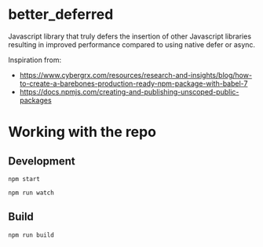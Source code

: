 # better_deferred
Javascript library that truly defers the insertion of other Javascript libraries resulting in improved performance compared to using native defer or async.

Inspiration from:
- https://www.cybergrx.com/resources/research-and-insights/blog/how-to-create-a-barebones-production-ready-npm-package-with-babel-7
- https://docs.npmjs.com/creating-and-publishing-unscoped-public-packages

# Working with the repo
## Development
```
npm start
```

```
npm run watch
```
## Build
```
npm run build
```
